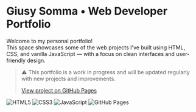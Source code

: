 # Giusy Somma • Web Developer Portfolio

Welcome to my personal portfolio!  
This space showcases some of the web projects I've built using HTML, CSS, and vanilla JavaScript — with a focus on clean interfaces and user-friendly design.

> ⚠️ This portfolio is a work in progress and will be updated regularly with new projects and improvements.
>
> [View project on GitHub Pages](https://sommag.github.io/portfolio/)

![HTML5](https://img.shields.io/badge/HTML5-E34F26?logo=html5&logoColor=white)
![CSS3](https://img.shields.io/badge/CSS3-1572B6?logo=css3&logoColor=white)
![JavaScript](https://img.shields.io/badge/JavaScript-F7DF1E?logo=javascript&logoColor=black)
![GitHub Pages](https://img.shields.io/badge/Hosted%20on-GitHub%20Pages-121013?logo=githubpages)
